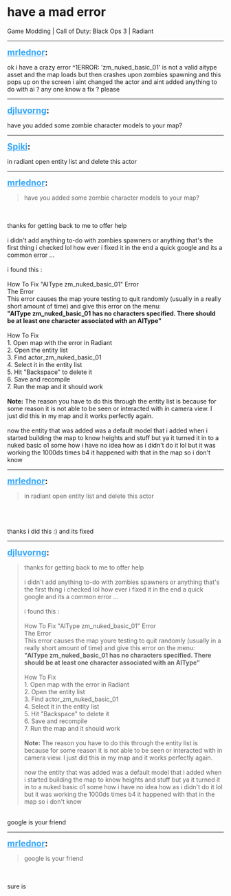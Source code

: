 # have a mad error
Game Modding | Call of Duty: Black Ops 3 | Radiant

---
<strong style="font-size: 1.4em;"><span style="text-decoration: underline;text-decoration-color: #34a7f9;"><span style="color:#34a7f9;">mrlednor</span></span>:</strong>

<p>ok i have a crazy error ^1ERROR: &#39;zm_nuked_basic_01&#39; is not a valid aitype asset and the map loads but then crashes upon zombies spawning and this pops up on the screen i aint changed the actor and aint added anything to do with ai ? any one know a fix ? please</p>

---
<strong style="font-size: 1.4em;"><span style="text-decoration: underline;text-decoration-color: #34a7f9;"><span style="color:#34a7f9;">djluvorng</span></span>:</strong>

<p>have you added some zombie character models to your map?</p>

---
<strong style="font-size: 1.4em;"><span style="text-decoration: underline;text-decoration-color: #34a7f9;"><span style="color:#34a7f9;">Spiki</span></span>:</strong>

<p>in radiant open entity list and delete this actor</p>

---
<strong style="font-size: 1.4em;"><span style="text-decoration: underline;text-decoration-color: #34a7f9;"><span style="color:#34a7f9;">mrlednor</span></span>:</strong>

<p><blockquote>have you added some zombie character models to your map?<br /></blockquote><br /><br />thanks for getting back to me to offer help <br /><br />i didn&#39;t add anything to-do with zombies spawners or anything that&#39;s the first thing i checked lol how ever i fixed it in the end a quick google and its a common error ...<br /><br />i found this :<br /><br />How To Fix &quot;AIType zm_nuked_basic_01&quot; Error<br />The Error<br />This error causes the map youre testing to quit randomly (usually in a really short amount of time) and give this error on the menu:<br /><strong>&quot;AIType zm_nuked_basic_01 has no characters specified. There should be at least one character associated with an AIType&quot;</strong><br /><br />How To Fix<br />1. Open map with the error in Radiant<br />2. Open the entity list<br />3. Find actor_zm_nuked_basic_01<br />4. Select it in the entity list<br />5. Hit &quot;Backspace&quot; to delete it<br />6. Save and recompile<br />7. Run the map and it should work<br /><br /><strong>Note:</strong> The reason you have to do this through the entity list is because for some reason it is not able to be seen or interacted with in camera view. I just did this in my map and it works perfectly again.<br /><br />now the entity that was added was a default model that i added when i started building the map to know heights and stuff but ya it turned it in to a nuked basic o1 some how i have no idea how as i didn&#39;t do it lol  but it was working the 1000ds times b4 it happened with that in the map so i don&#39;t know</p>

---
<strong style="font-size: 1.4em;"><span style="text-decoration: underline;text-decoration-color: #34a7f9;"><span style="color:#34a7f9;">mrlednor</span></span>:</strong>

<p><blockquote>in radiant open entity list and delete this actor<br /></blockquote><br /><br /><br />thanks i did this :) and its fixed</p>

---
<strong style="font-size: 1.4em;"><span style="text-decoration: underline;text-decoration-color: #34a7f9;"><span style="color:#34a7f9;">djluvorng</span></span>:</strong>

<p><blockquote>thanks for getting back to me to offer help<br /><br />i didn&#39;t add anything to-do with zombies spawners or anything that&#39;s the first thing i checked lol how ever i fixed it in the end a quick google and its a common error ...<br /><br />i found this :<br /><br />How To Fix &quot;AIType zm_nuked_basic_01&quot; Error<br />The Error<br />This error causes the map youre testing to quit randomly (usually in a really short amount of time) and give this error on the menu:<br /><strong>&quot;AIType zm_nuked_basic_01 has no characters specified. There should be at least one character associated with an AIType&quot;</strong><br /><br />How To Fix<br />1. Open map with the error in Radiant<br />2. Open the entity list<br />3. Find actor_zm_nuked_basic_01<br />4. Select it in the entity list<br />5. Hit &quot;Backspace&quot; to delete it<br />6. Save and recompile<br />7. Run the map and it should work<br /><br /><strong>Note:</strong> The reason you have to do this through the entity list is because for some reason it is not able to be seen or interacted with in camera view. I just did this in my map and it works perfectly again.<br /><br />now the entity that was added was a default model that i added when i started building the map to know heights and stuff but ya it turned it in to a nuked basic o1 some how i have no idea how as i didn&#39;t do it lol  but it was working the 1000ds times b4 it happened with that in the map so i don&#39;t know<br /></blockquote><br />google is your friend</p>

---
<strong style="font-size: 1.4em;"><span style="text-decoration: underline;text-decoration-color: #34a7f9;"><span style="color:#34a7f9;">mrlednor</span></span>:</strong>

<p><blockquote>google is your friend<br /></blockquote><br /><br />sure is</p>
